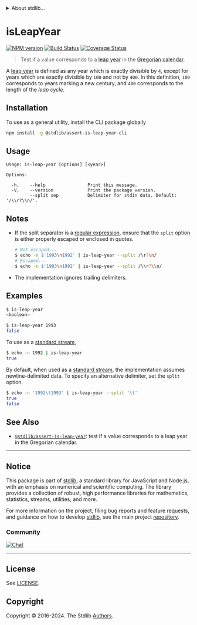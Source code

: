 <!--

@license Apache-2.0

Copyright (c) 2018 The Stdlib Authors.

Licensed under the Apache License, Version 2.0 (the "License");
you may not use this file except in compliance with the License.
You may obtain a copy of the License at

   http://www.apache.org/licenses/LICENSE-2.0

Unless required by applicable law or agreed to in writing, software
distributed under the License is distributed on an "AS IS" BASIS,
WITHOUT WARRANTIES OR CONDITIONS OF ANY KIND, either express or implied.
See the License for the specific language governing permissions and
limitations under the License.

-->


<details>
  <summary>
    About stdlib...
  </summary>
  <p>We believe in a future in which the web is a preferred environment for numerical computation. To help realize this future, we've built stdlib. stdlib is a standard library, with an emphasis on numerical and scientific computation, written in JavaScript (and C) for execution in browsers and in Node.js.</p>
  <p>The library is fully decomposable, being architected in such a way that you can swap out and mix and match APIs and functionality to cater to your exact preferences and use cases.</p>
  <p>When you use stdlib, you can be absolutely certain that you are using the most thorough, rigorous, well-written, studied, documented, tested, measured, and high-quality code out there.</p>
  <p>To join us in bringing numerical computing to the web, get started by checking us out on <a href="https://github.com/stdlib-js/stdlib">GitHub</a>, and please consider <a href="https://opencollective.com/stdlib">financially supporting stdlib</a>. We greatly appreciate your continued support!</p>
</details>

# isLeapYear

[![NPM version][npm-image]][npm-url] [![Build Status][test-image]][test-url] [![Coverage Status][coverage-image]][coverage-url] <!-- [![dependencies][dependencies-image]][dependencies-url] -->

> Test if a value corresponds to a [leap year][leap-year] in the [Gregorian calendar][gregorian-calendar].

A [leap year][leap-year] is defined as any year which is exactly divisible by `4`, except for years which are exactly divisible by `100` and not by `400`. In this definition, `100` corresponds to years marking a new century, and `400` corresponds to the length of the _leap cycle_.











<section class="cli">



<section class="installation">

## Installation

To use as a general utility, install the CLI package globally

```bash
npm install -g @stdlib/assert-is-leap-year-cli
```

</section>

<!-- CLI usage documentation. -->

<section class="usage">

## Usage

```text
Usage: is-leap-year [options] [<year>]

Options:

  -h,    --help                Print this message.
  -V,    --version             Print the package version.
         --split sep           Delimiter for stdin data. Default: '/\\r?\\n/'.
```

</section>

<!-- /.usage -->

<!-- CLI usage notes. Make sure to keep an empty line after the `section` element and another before the `/section` close. -->

<section class="notes">

## Notes

-   If the split separator is a [regular expression][mdn-regexp], ensure that the `split` option is either properly escaped or enclosed in quotes.

    ```bash
    # Not escaped...
    $ echo -n $'1993\n1992' | is-leap-year --split /\r?\n/
    # Escaped...
    $ echo -n $'1993\n1992' | is-leap-year --split /\\r?\\n/
    ```

-   The implementation ignores trailing delimiters.

</section>

<!-- /.notes -->

<section class="examples">

## Examples

```bash
$ is-leap-year
<boolean>

$ is-leap-year 1993
false
```

To use as a [standard stream][standard-streams],

```bash
$ echo -n 1992 | is-leap-year
true
```

By default, when used as a [standard stream][standard-streams], the implementation assumes newline-delimited data. To specify an alternative delimiter, set the `split` option.

```bash
$ echo -n '1992\t1993' | is-leap-year --split '\t'
true
false
```

</section>

<!-- /.examples -->

</section>

<!-- /.cli -->

<!-- Section for related `stdlib` packages. Do not manually edit this section, as it is automatically populated. -->

<section class="related">

## See Also

-   <span class="package-name">[`@stdlib/assert-is-leap-year`][@stdlib/assert-is-leap-year]</span><span class="delimiter">: </span><span class="description">test if a value corresponds to a leap year in the Gregorian calendar.</span>


</section>

<!-- /.related -->

<!-- Section for all links. Make sure to keep an empty line after the `section` element and another before the `/section` close. -->


<section class="main-repo" >

* * *

## Notice

This package is part of [stdlib][stdlib], a standard library for JavaScript and Node.js, with an emphasis on numerical and scientific computing. The library provides a collection of robust, high performance libraries for mathematics, statistics, streams, utilities, and more.

For more information on the project, filing bug reports and feature requests, and guidance on how to develop [stdlib][stdlib], see the main project [repository][stdlib].

### Community

[![Chat][chat-image]][chat-url]

---

## License

See [LICENSE][stdlib-license].


## Copyright

Copyright &copy; 2016-2024. The Stdlib [Authors][stdlib-authors].

</section>

<!-- /.stdlib -->

<!-- Section for all links. Make sure to keep an empty line after the `section` element and another before the `/section` close. -->

<section class="links">

[npm-image]: http://img.shields.io/npm/v/@stdlib/assert-is-leap-year-cli.svg
[npm-url]: https://npmjs.org/package/@stdlib/assert-is-leap-year-cli

[test-image]: https://github.com/stdlib-js/assert-is-leap-year@v0.2.2/actions/workflows/test.yml/badge.svg?branch=v0.2.2
[test-url]: https://github.com/stdlib-js/assert-is-leap-year@v0.2.2/actions/workflows/test.yml?query=branch:v0.2.2

[coverage-image]: https://img.shields.io/codecov/c/github/stdlib-js/assert-is-leap-year@v0.2.2/main.svg
[coverage-url]: https://codecov.io/github/stdlib-js/assert-is-leap-year@v0.2.2?branch=main

<!--

[dependencies-image]: https://img.shields.io/david/stdlib-js/assert-is-leap-year@v0.2.2.svg
[dependencies-url]: https://david-dm.org/stdlib-js/assert-is-leap-year@v0.2.2/main

-->

[chat-image]: https://img.shields.io/gitter/room/stdlib-js/stdlib.svg
[chat-url]: https://app.gitter.im/#/room/#stdlib-js_stdlib:gitter.im

[stdlib]: https://github.com/stdlib-js/stdlib

[stdlib-authors]: https://github.com/stdlib-js/stdlib/graphs/contributors

[cli-section]: https://github.com/stdlib-js/assert-is-leap-year@v0.2.2#cli
[cli-url]: https://github.com/stdlib-js/assert-is-leap-year@v0.2.2/tree/cli
[@stdlib/assert-is-leap-year]: https://github.com/stdlib-js/assert-is-leap-year@v0.2.2/tree/main

[umd]: https://github.com/umdjs/umd
[es-module]: https://developer.mozilla.org/en-US/docs/Web/JavaScript/Guide/Modules

[deno-url]: https://github.com/stdlib-js/assert-is-leap-year@v0.2.2/tree/deno
[deno-readme]: https://github.com/stdlib-js/assert-is-leap-year@v0.2.2/blob/deno/README.md
[umd-url]: https://github.com/stdlib-js/assert-is-leap-year@v0.2.2/tree/umd
[umd-readme]: https://github.com/stdlib-js/assert-is-leap-year@v0.2.2/blob/umd/README.md
[esm-url]: https://github.com/stdlib-js/assert-is-leap-year@v0.2.2/tree/esm
[esm-readme]: https://github.com/stdlib-js/assert-is-leap-year@v0.2.2/blob/esm/README.md
[branches-url]: https://github.com/stdlib-js/assert-is-leap-year@v0.2.2/blob/main/branches.md

[stdlib-license]: https://raw.githubusercontent.com/stdlib-js/assert-is-leap-year@v0.2.2/main/LICENSE

[leap-year]: https://en.wikipedia.org/wiki/Leap_year

[gregorian-calendar]: https://en.wikipedia.org/wiki/Gregorian_calendar

[date-object]: https://developer.mozilla.org/en-US/docs/Web/JavaScript/Reference/Global_Objects/Date

[standard-streams]: https://en.wikipedia.org/wiki/Standard_streams

[mdn-regexp]: https://developer.mozilla.org/en-US/docs/Web/JavaScript/Guide/Regular_Expressions

</section>

<!-- /.links -->
